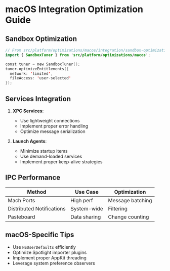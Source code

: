 # macOS Integration Optimization Guide

## Sandbox Optimization
```swift
// From src/platform/optimizations/macos/integration/sandbox-optimization.ts
import { SandboxTuner } from 'src/platform/optimizations/macos';

const tuner = new SandboxTuner();
tuner.optimizeEntitlements({
  network: 'limited',
  fileAccess: 'user-selected'
});
```

## Services Integration
1. **XPC Services**:
   - Use lightweight connections
   - Implement proper error handling
   - Optimize message serialization

2. **Launch Agents**:
   - Minimize startup items
   - Use demand-loaded services
   - Implement proper keep-alive strategies

## IPC Performance
| Method | Use Case | Optimization |
|--------|----------|--------------|
| Mach Ports | High perf | Message batching |
| Distributed Notifications | System-wide | Filtering |
| Pasteboard | Data sharing | Change counting |

## macOS-Specific Tips
- Use `NSUserDefaults` efficiently
- Optimize Spotlight importer plugins
- Implement proper AppKit threading
- Leverage system preference observers